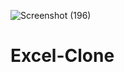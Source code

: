 ![Screenshot (196)](https://user-images.githubusercontent.com/67465165/119165964-b5df8300-ba7b-11eb-9341-c9bd69c72e2c.png)
# Excel-Clone
